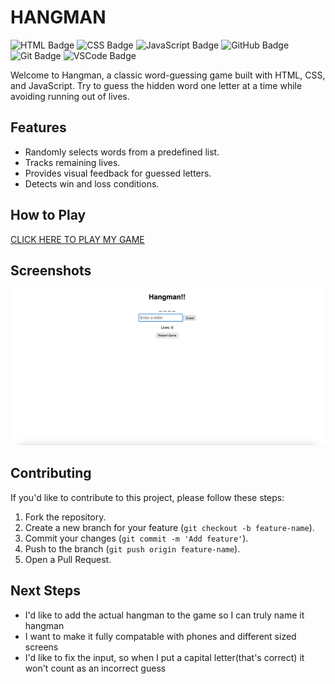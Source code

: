 # HANGMAN

![HTML Badge](https://img.shields.io/badge/HTML-239120?style=for-the-badge&logo=html5&logoColor=white)
![CSS Badge](https://img.shields.io/badge/CSS-239120?&style=for-the-badge&logo=css3&logoColor=white)
![JavaScript Badge](https://img.shields.io/badge/JavaScript-323330?style=for-the-badge&logo=javascript&logoColor=F7DF1E)
![GitHub Badge](https://img.shields.io/badge/GitHub-100000?style=for-the-badge&logo=github&logoColor=white)
![Git Badge](https://img.shields.io/badge/GIT-E44C30?style=for-the-badge&logo=git&logoColor=white)
![VSCode Badge](https://img.shields.io/badge/Made%20for-VSCode-1f425f.svg)

Welcome to Hangman, a classic word-guessing game built with HTML, CSS, and JavaScript. Try to guess the hidden word one letter at a time while avoiding running out of lives.

## Features

- Randomly selects words from a predefined list.
- Tracks remaining lives.
- Provides visual feedback for guessed letters.
- Detects win and loss conditions.

## How to Play

[CLICK HERE TO PLAY MY GAME](https://benmo13000.github.io/HANGMAN/)

## Screenshots

![Game Screenshot](<Screenshot 2023-09-28 at 4.02.22 PM.png>)
## Contributing

If you'd like to contribute to this project, please follow these steps:

1. Fork the repository.
2. Create a new branch for your feature (`git checkout -b feature-name`).
3. Commit your changes (`git commit -m 'Add feature'`).
4. Push to the branch (`git push origin feature-name`).
5. Open a Pull Request.

## Next Steps
- I'd like to add the actual hangman to the game so I can truly name it hangman
- I want to make it fully compatable with phones and different sized screens
- I'd like to fix the input, so when I put a capital letter(that's correct) it won't count as an incorrect guess
